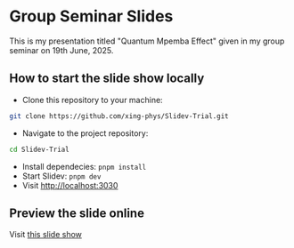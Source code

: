 # Group Seminar Slides

This is my presentation titled "Quantum Mpemba Effect" given in my group seminar on 19th June, 2025.

## How to start the slide show locally

- Clone this repository to your machine:
```bash
git clone https://github.com/xing-phys/Slidev-Trial.git
```
- Navigate to the project repository:
```bash
cd Slidev-Trial
```
- Install dependecies: `pnpm install`
- Start Slidev: `pnpm dev`
- Visit <http://localhost:3030>

## Preview the slide online
Visit [this slide show](https://xing-phys.github.io/Slidev-Trial/)


